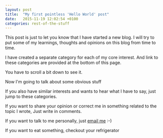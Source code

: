```yaml
---
layout: post
title:  "My first pointless 'Hello World' post"
date:   2015-11-19 12:02:54 +0100
categories: rest-of-the-stuff
---
```

This post is just to let you know that I have started a new blog. I will try to put some of my learnings, thoughts and opinions on this blog from time to time.

I have created a separate category for each of my core interest. And link to these categories are provided at the bottom of this page.

You have to scroll a bit down to see it.

Now I'm going to talk about some obvious stuff

If you also have similar interests and wants to hear what I have to say, just jump to these categories.

If you want to share your opinion or correct me in something related to the topic I wrote, Just write in comments.

If you want to talk to me personally, just [email me][email] :-)

If you want to eat something, checkout your refrigerator

[email]: mailto:singhinther@gmail.com
